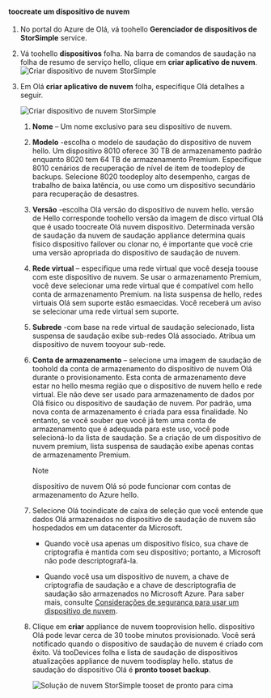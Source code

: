 #### <a name="toocreate-a-cloud-appliance"></a>toocreate um dispositivo de nuvem

1. No portal do Azure de Olá, vá toohello **Gerenciador de dispositivos de StorSimple** service.
2. Vá toohello **dispositivos** folha. Na barra de comandos de saudação na folha de resumo de serviço hello, clique em **criar aplicativo de nuvem**.
    ![Criar dispositivo de nuvem StorSimple](./media/storsimple-8000-create-cloud-appliance-u2/sca-create1.png)
3. Em Olá **criar aplicativo de nuvem** folha, especifique Olá detalhes a seguir.
   
    ![Criar dispositivo de nuvem StorSimple](./media/storsimple-8000-create-cloud-appliance-u2/sca-create2m.png)
   
   1. **Nome** – Um nome exclusivo para seu dispositivo de nuvem.
   2. **Modelo** -escolha o modelo de saudação do dispositivo de nuvem hello. Um dispositivo 8010 oferece 30 TB de armazenamento padrão enquanto 8020 tem 64 TB de armazenamento Premium. Especifique 8010 cenários de recuperação de nível de item de toodeploy de backups. Selecione 8020 toodeploy alto desempenho, cargas de trabalho de baixa latência, ou use como um dispositivo secundário para recuperação de desastres.
   3. **Versão** -escolha Olá versão do dispositivo de nuvem hello. versão de Hello corresponde toohello versão da imagem de disco virtual Olá que é usado toocreate Olá nuvem dispositivo. Determinada versão de saudação da nuvem de saudação appliance determina quais físico dispositivo failover ou clonar no, é importante que você crie uma versão apropriada do dispositivo de saudação de nuvem.
   4. **Rede virtual** – especifique uma rede virtual que você deseja toouse com este dispositivo de nuvem. Se usar o armazenamento Premium, você deve selecionar uma rede virtual que é compatível com hello conta de armazenamento Premium. na lista suspensa de hello, redes virtuais Olá sem suporte estão esmaecidas. Você receberá um aviso se selecionar uma rede virtual sem suporte.
   5. **Subrede** -com base na rede virtual de saudação selecionado, lista suspensa de saudação exibe sub-redes Olá associado. Atribua um dispositivo de nuvem tooyour sub-rede.
   6. **Conta de armazenamento** – selecione uma imagem de saudação de toohold da conta de armazenamento do dispositivo de nuvem Olá durante o provisionamento. Esta conta de armazenamento deve estar no hello mesma região que o dispositivo de nuvem hello e rede virtual. Ele não deve ser usado para armazenamento de dados por Olá físico ou dispositivo de saudação de nuvem. Por padrão, uma nova conta de armazenamento é criada para essa finalidade. No entanto, se você souber que você já tem uma conta de armazenamento que é adequada para este uso, você pode selecioná-lo da lista de saudação. Se a criação de um dispositivo de nuvem premium, lista suspensa de saudação exibe apenas contas de armazenamento Premium.
      
      > [!NOTE]
      > dispositivo de nuvem Olá só pode funcionar com contas de armazenamento do Azure hello.
    
   7. Selecione Olá tooindicate de caixa de seleção que você entende que dados Olá armazenados no dispositivo de saudação de nuvem são hospedados em um datacenter da Microsoft.
       * Quando você usa apenas um dispositivo físico, sua chave de criptografia é mantida com seu dispositivo; portanto, a Microsoft não pode descriptografá-la.

       * Quando você usa um dispositivo de nuvem, a chave de criptografia de saudação e a chave de descriptografia de saudação são armazenados no Microsoft Azure. Para saber mais, consulte [Considerações de segurança para usar um dispositivo de nuvem](../articles/storsimple/storsimple-security.md#storsimple-virtual-device-security).
   8. Clique em **criar** appliance de nuvem tooprovision hello. dispositivo Olá pode levar cerca de 30 toobe minutos provisionado. Você será notificado quando o dispositivo de saudação de nuvem é criado com êxito. Vá tooDevices folha e lista de saudação de dispositivos atualizações appliance de nuvem toodisplay hello. status de saudação do dispositivo Olá é **pronto tooset backup**.
      
      ![Solução de nuvem StorSimple tooset de pronto para cima](./media/storsimple-8000-create-cloud-appliance-u2/sca-create3.png)

